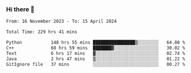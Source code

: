 ### Hi there 👋

<!--
**floyiac/floyiac** is a ✨ _special_ ✨ repository because its `README.md` (this file) appears on your GitHub profile.

Here are some ideas to get you started:

- 🔭 I’m currently working on ...
- 🌱 I’m currently learning ...
- 👯 I’m looking to collaborate on ...
- 🤔 I’m looking for help with ...
- 💬 Ask me about ...
- 📫 How to reach me: ...
- 😄 Pronouns: ...
- ⚡ Fun fact: ...
-->

<!--START_SECTION:waka-->

```txt
From: 16 November 2023 - To: 15 April 2024

Total Time: 229 hrs 41 mins

Python           148 hrs 55 mins ████████████████▒░░░░░░░░   64.80 %
C++              68 hrs 59 mins  ███████▓░░░░░░░░░░░░░░░░░   30.02 %
Text             6 hrs 17 mins   ▓░░░░░░░░░░░░░░░░░░░░░░░░   02.74 %
Java             2 hrs 47 mins   ▒░░░░░░░░░░░░░░░░░░░░░░░░   01.22 %
GitIgnore file   37 mins         ░░░░░░░░░░░░░░░░░░░░░░░░░   00.27 %
```

<!--END_SECTION:waka-->

